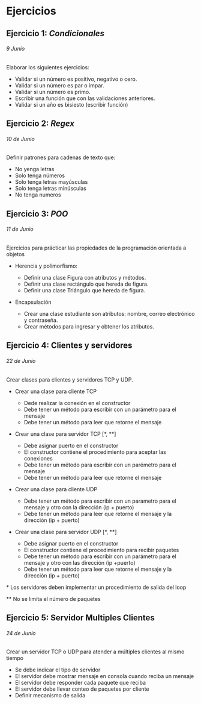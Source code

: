 # Ejercicios

## Ejercicio 1: *Condicionales*
###### *9 Junio*
Elaborar los siguientes ejercicios:
* Validar si un número es positivo, negativo o cero.
* Validar si un número es par o impar.
* Validar si un número es primo.
* Escribir una función que con las validaciones anteriores.
* Validar si un año es bisiesto (escribir función)

## Ejercicio 2: *Regex*
###### *10 de Junio*
Definir patrones para cadenas de texto que:
* No yenga letras
* Solo tenga números
* Solo tenga letras mayúsculas
* Solo tenga letras minúsculas
* No tenga numeros

## Ejercicio 3: *POO*
###### *11 de Junio*
Ejercicios para prácticar las propiedades de la programación orientada a objetos
* Herencia y polimorfismo:
    * Definir una clase Figura con atributos y métodos.
    * Definir una clase rectángulo que hereda de figura.
    * Definir una clase Triángulo que hereda de figura.
 
 
* Encapsulación 
    * Crear una clase estudiante son atributos: nombre, correo electrónico y contraseña.
    * Crear métodos para ingresar y obtener los atributos.
 
 
## Ejercicio 4: Clientes y servidores
###### *22 de Junio*
Crear clases para clientes y servidores TCP y UDP.
* Crear una clase para cliente TCP
    * Dede realizar la conexión en el constructor
    * Debe tener un método para escribir con un parámetro para el mensaje
    * Debe tener un método para leer que retorne el mensaje


* Crear una clase para servidor TCP [*, **]
    * Debe asignar puerto en el constructor
    * El constructor contiene el procedimiento para aceptar las conexiones
    * Debe tener un método para escribir con un parémetro para el mensaje
    * Debe tener un método para leer que retorne el mensaje
    
* Crear una clase para cliente UDP
    * Debe tener un método para escribir con un parametro para el mensaje y otro con la dirección (ip + puerto)
    * Debe tener un método para leer que retorne el mensaje y la dirección (ip + puerto)
    
* Crear una clase para servidor UDP [*, **]
    * Debe asignar puerto en el constructor
    * El constructor contiene el procedimiento para recibir paquetes
    * Debe tener un método para escribir con un parámetro para el mensaje y otro con las dirección (ip +puerto)
    * Debe tener un método para leer que retorne el mensaje y la dirección (ip + puerto)
    
    
\* Los servidores deben implementar un procedimiento de salida del loop

\** No se limita el número de paquetes


## Ejercicio 5: Servidor Multiples Clientes
###### *24 de Junio*
Crear un servidor TCP o UDP para atender a múltiples clientes al mismo tiempo
* Se debe indicar el tipo de servidor
* El servidor debe mostrar mensaje en consola cuando reciba un mensaje
* El servidor debe responder cada paquete que reciba
* El servidor debe llevar conteo de paquetes por cliente
* Definir mecanismo de salida

